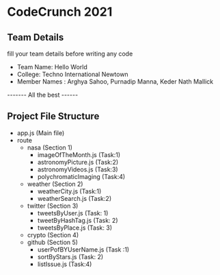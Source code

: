 # CodeCrunch 2021

## Team Details

fill your team details before writing any code

- Team Name: Hello World
- College: Techno International Newtown
- Member Names : Arghya Sahoo, Purnadip Manna, Keder Nath Mallick


------- All the best ------


## Project File Structure

- app.js (Main file)
- route
    - nasa (Section 1)
        - imageOfTheMonth.js (Task:1)
        - astronomyPicture.js (Task:2)
        - astronomyVideos.js (Task:3)
        - polychromaticImaging (Task:4)
    - weather (Section 2)
        - weatherCity.js (Task:1)
        - weatherSearch.js (Task:2)
    - twitter (Section 3)
        - tweetsByUser.js (Task: 1)
        - tweetByHashTag.js (Task: 2)
        - tweetsByPlace.js (Task: 3)
    - crypto (Section 4)
    - github (Section 5)
        - userPofBYUserName.js (Task :1)
        - sortByStars.js (Task: 2)
        - listIssue.js (Task:4)


